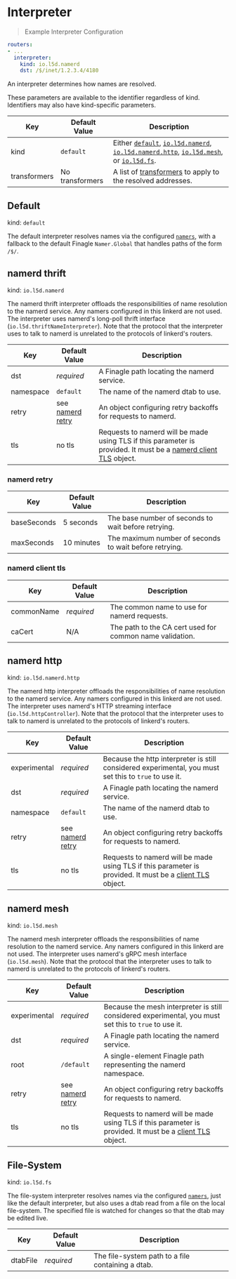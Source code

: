 # Interpreter

> Example Interpreter Configuration

```yaml
routers:
- ...
  interpreter:
    kind: io.l5d.namerd
    dst: /$/inet/1.2.3.4/4180
```

An interpreter determines how names are resolved.

<aside class="notice">
These parameters are available to the identifier regardless of kind. Identifiers may also have kind-specific parameters.
</aside>

Key | Default Value | Description
--- | ------------- | -----------
kind | `default` | Either [`default`](#default), [`io.l5d.namerd`](#namerd-thrift), [`io.l5d.namerd.http`](#namerd-http), [`io.l5d.mesh`](#namerd-mesh), or [`io.l5d.fs`](#file-system).
transformers | No transformers | A list of [transformers](#transformer) to apply to the resolved addresses.

## Default

kind: `default`

The default interpreter resolves names via the configured
[`namers`](#namers), with a fallback to the default Finagle
`Namer.Global` that handles paths of the form `/$/`.

## namerd thrift

kind: `io.l5d.namerd`

The namerd thrift interpreter offloads the responsibilities of name resolution
to the namerd service.  Any namers configured in this linkerd are not used.  The
interpreter uses namerd's long-poll thrift interface
(`io.l5d.thriftNameInterpreter`). Note that the protocol that the interpreter
uses to talk to namerd is unrelated to the protocols of linkerd's routers.

Key | Default Value | Description
--- | ------------- | -----------
dst | _required_ | A Finagle path locating the namerd service.
namespace | `default` | The name of the namerd dtab to use.
retry | see [namerd retry](#namerd-retry) | An object configuring retry backoffs for requests to namerd.
tls | no tls | Requests to namerd will be made using TLS if this parameter is provided.  It must be a [namerd client TLS](#namerd-client-tls) object.

### namerd retry

Key | Default Value | Description
--- | ------------- | -----------
baseSeconds | 5 seconds | The base number of seconds to wait before retrying.
maxSeconds | 10 minutes | The maximum number of seconds to wait before retrying.

### namerd client tls

Key | Default Value | Description
--- | ------------- | -----------
commonName | _required_ | The common name to use for namerd requests.
caCert | N/A | The path to the CA cert used for common name validation.

## namerd http

kind: `io.l5d.namerd.http`

The namerd http interpreter offloads the responsibilities of name resolution to
the namerd service.  Any namers configured in this linkerd are not used.  The
interpreter uses namerd's HTTP streaming interface (`io.l5d.httpController`).
Note that the protocol that the interpreter uses to talk to namerd is unrelated
to the protocols of linkerd's routers.

Key | Default Value | Description
--- | ------------- | -----------
experimental | _required_ | Because the http interpreter is still considered experimental, you must set this to `true` to use it.
dst | _required_ | A Finagle path locating the namerd service.
namespace | `default` | The name of the namerd dtab to use.
retry | see [namerd retry](#namerd-retry) | An object configuring retry backoffs for requests to namerd.
tls | no tls | Requests to namerd will be made using TLS if this parameter is provided.  It must be a [client TLS](#client-tls) object.

## namerd mesh

kind: `io.l5d.mesh`

The namerd mesh interpreter offloads the responsibilities of name resolution to
the namerd service.  Any namers configured in this linkerd are not used.  The
interpreter uses namerd's gRPC mesh interface (`io.l5d.mesh`). Note that the
protocol that the interpreter uses to talk to namerd is unrelated to the
protocols of linkerd's routers.

Key | Default Value | Description
--- | ------------- | -----------
experimental | _required_ | Because the mesh interpreter is still considered experimental, you must set this to `true` to use it.
dst | _required_ | A Finagle path locating the namerd service.
root | `/default` | A single-element Finagle path representing the namerd namespace.
retry | see [namerd retry](#namerd-retry) | An object configuring retry backoffs for requests to namerd.
tls | no tls | Requests to namerd will be made using TLS if this parameter is provided.  It must be a [client TLS](#client-tls) object.

## File-System

kind: `io.l5d.fs`

The file-system interpreter resolves names via the configured
[`namers`](#namers), just like the default interpreter, but also uses
a dtab read from a file on the local file-system.  The specified file is watched
for changes so that the dtab may be edited live.

Key | Default Value | Description
--- | ------------- | -----------
dtabFile | _required_ | The file-system path to a file containing a dtab.
